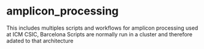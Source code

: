 # amplicon_processing

This includes multiples scripts and workflows for amplicon processing used at ICM CSIC, Barcelona
Scripts are normally run in a cluster and therefore adated to that architecture

